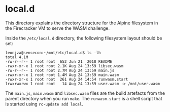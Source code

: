 # local.d

This directory explains the directory structure for the Alpine filesystem in the Firecracker VM to serve the WASM challenge.

Inside the `/etc/local.d` directory, the following filesystem layout should be set:

```text
leonjza@sensecon:~/mnt/etc/local.d$ ls -lh
total 4.1M
-rw-r--r-- 1 root root  652 Jun 21  2018 README
-rwxr-xr-x 1 root root 2.1K Aug 24 13:59 libsec.wasm
-rw-r--r-- 1 root root 2.7M Aug 24 13:59 main.js
-rwxr-xr-x 1 root root 1.4M Aug 24 13:59 main.wasm
-rwxr-xr-x 1 root root  261 Aug 24 14:54 runwasm.start
lrwxrwxrwx 1 root root   14 Aug 24 13:59 user.wasm -> /mnt/user.wasm
```

The `main.js`, `main.wasm` and `libsec.wasm` files are the build artefacts from the parent directory when you run `make`. The `runwasm.start` is a shell script that is started using `rc-update add local`.
